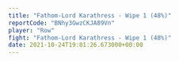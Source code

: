 ```yaml
---
title: "Fathom-Lord Karathress - Wipe 1 (48%)"
reportCode: "BNhy3GwzCKJA89Vn"
player: "Row"
fight: "Fathom-Lord Karathress - Wipe 1 (48%)"
date: 2021-10-24T19:01:26.673000+00:00
---
```

